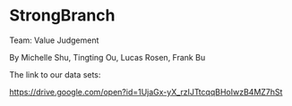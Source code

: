 # StrongBranch

Team: Value Judgement

By Michelle Shu, Tingting Ou, Lucas Rosen, Frank Bu

The link to our data sets:

https://drive.google.com/open?id=1UjaGx-yX_rzIJTtcqqBHoIwzB4MZ7hSt 
